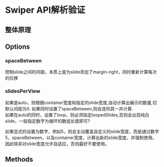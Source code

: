 # Swiper API解析验证

## 整体原理

## Options

### spaceBetween

控制slide之间的间距，本质上是为slide添加了margin-right，同时重新计算每次的位移

### slidesPerView

如果是auto，则根据container宽度和指定的slide宽度,自动计算出展示的数量,切默认间距为0.
如果同时设置了spaceBetween,则会连同其一并计算.  
如果在auto的同时，设置了loop，则必须指定loopedSlides,否则会出现纯白slide，一般指定数字为循环的数组长度即可?

如果显式的设置为数字，例如5，则会主动覆盖自定义的slide宽度，而是通过数字5，spaceBetween，以及container宽度，计算出新的slide宽度，并强制使用。因此除非对slide宽度允许自适应，否则最好不要使用。

## Methods